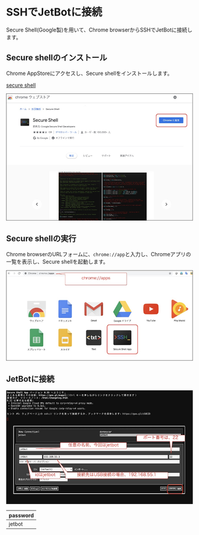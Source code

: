 # SSHでJetBotに接続

Secure Shell(Google製)を用いて、Chrome browserからSSHでJetBotに接続します。　

## Secure shellのインストール

Chrome AppStoreにアクセスし、Secure shellをインストールします。

[secure shell](https://chrome.google.com/webstore/detail/secure-shell/iodihamcpbpeioajjeobimgagajmlibd?hl=ja&)

![](./img/ssh001.jpg)

## Secure shellの実行

Chrome browserのURLフォームに、`chrome://app`と入力し、Chromeアプリの一覧を表示し、Secure shellを起動します。

![](./img/ssh002.jpg)


## JetBotに接続


![](./img/ssh003.jpg)

|password|
|:-|
|jetbot|
